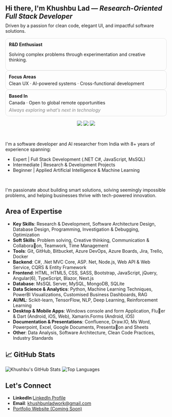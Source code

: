 <h2 align="left">Hi there, I'm Khushbu Lad — <i>Research-Oriented Full Stack Developer</i></h2>
<p align="left" style="margin-top: -10px;">
  Driven by a passion for clean code, elegant UI, and impactful software solutions.
</p>

<div>
  <div style="border: 1px solid rgba(120,120,120,0.2); border-radius: 10px; padding: 10px;">
    <h4 style="margin: 0;">R&D Enthusiast</h4>
    <p>Solving complex problems through experimentation and creative thinking.</p>
  </div>
  <div style="border: 1px solid rgba(120,120,120,0.2); border-radius: 10px; padding: 10px;">
    <h4 style="margin: 0;">Focus Areas</h4>
    <p style="margin: 4px 0 0;">Clean UX · AI-powered systems · Cross-functional development</p>
  </div>
  <div style="border: 1px solid rgba(120,120,120,0.2); border-radius: 10px; padding: 10px;">
    <h4 style="margin: 0;">Based In</h4>
    <p style="margin: 4px 0 0;">Canada · Open to global remote opportunities</p>
    <p style="color: gray; font-style: italic; margin: 6px 0 0;">Always exploring what’s next in technology</p>
  </div>
</div>



<p align="center">
  <img src="https://img.shields.io/badge/FullStack-Developer-blue?style=for-the-badge&logo=visualstudio&logoColor=white"/>
  <img src="https://img.shields.io/badge/AI/ML-Researcher-ff69b4?style=for-the-badge&logo=tensorflow&logoColor=white"/>
  <img src="https://img.shields.io/badge/UX-Creative-lightgrey?style=for-the-badge&logo=figma&logoColor=black"/>
</p>

<br />

I'm a software developer and AI researcher from India with 8+ years of experience spanning:
- Expert | Full Stack Development (.NET C#, JavaScript, MsSQL)
- Intermediate | Research & Development Projects
- Beginner | Applied Artificial Intelligence & Machine Learning

<br />

I'm passionate about building smart solutions, solving seemingly impossible problems, and helping businesses thrive with tech-powered innovation.

## Area of Expertise

- **Key Skills**: Research & Development, Software Architecture Design, Database Design, Programming, Investigation & Debugging, Optimization
- **Soft Skills**: Problem solving, Creative thinking, Communication & Collabora􀆟on, Teamwork, Time Management
- **Tools**: Git, GitHub, Bitbucket, Azure DevOps, Azure Boards, Jira, Trello, Docker
- **Backend**: C#, .Net MVC Core, ASP. Net, Node.js, Web API & Web Service, CQRS & Entity Framework
- **Frontend**: HTML, HTML5, CSS, SASS, Bootstrap, JavaScript, jQuery, Angular(6), TypeScript, Blazor, Next.js
- **Database**: MsSQL Server, MySQL, MongoDB, SQLite
- **Data Science & Analytics**: Python, Machine Learning Techniques, PowerBI Visualizations, Customised Business Dashboards, RAG
- **AI/ML**: Scikit-learn, TensorFlow, NLP, Deep Learning, Reinforcement Learning  
- **Desktop & Mobile Apps**: Windows console and form Application, Flu􀆩er & Dart (Android, iOS, Web), Xamarin.Forms (Android, iOS)
- **Documentation & Presentations**: Confluence, Draw.IO, Ms Word, Powerpoint, Excel, Google Documents, Presenta􀆟on and Sheets
- **Other**: Data Analysis, Software Architecture, Clean Code Practices, Industry Standards

## 📈 GitHub Stats

![Khushbu's GitHub Stats](https://github-readme-stats.vercel.app/api?username=khushbunlad&show_icons=true&theme=default)
![Top Languages](https://github-readme-stats.vercel.app/api/top-langs/?username=khushbunlad&layout=compact)


## Let's Connect

- **LinkedIn**:[LinkedIn Profile](https://www.linkedin.com/in/khushbu-lad/)
- **Email**: khushbunladwork@gmail.com
- [Portfolio Website (Coming Soon)](https://khushbulad.github.io/)

